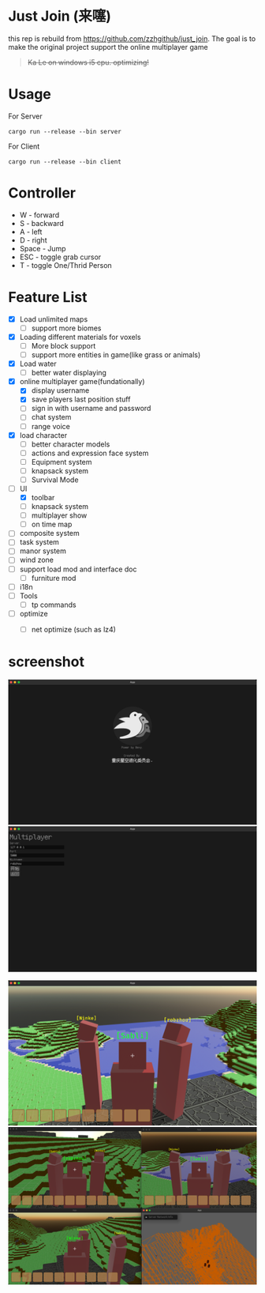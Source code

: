 # Just Join (来噻)

this rep is rebuild from https://github.com/zzhgithub/just_join. The goal is to make the original project support the online multiplayer game

> ~~Ka Le on windows i5 cpu. optimizing!~~

# Usage
For Server
```shell
cargo run --release --bin server
```


For Client
```shell
cargo run --release --bin client
```

# Controller
- W - forward
- S - backward
- A - left
- D - right
- Space - Jump
- ESC - toggle grab cursor
- T - toggle One/Thrid Person

# Feature List
- [x] Load unlimited maps
  - [ ] support more biomes
- [x] Loading different materials for voxels
  - [ ] More block support 
  - [ ] support more entities in game(like grass or animals)
- [x] Load water
  - [ ] better water displaying
- [x] online multiplayer game(fundationally)
  - [x] display username
  - [x] save players last position stuff
  - [ ] sign in with username and password
  - [ ] chat system
  - [ ] range voice
- [x] load character 
  - [ ] better character models
  - [ ] actions and expression face system
  - [ ] Equipment system
  - [ ] knapsack system
  - [ ] Survival Mode
- [ ] UI
  - [x] toolbar
  - [ ] knapsack system
  - [ ] multiplayer show
  - [ ] on time map
- [ ] composite system
- [ ] task system
- [ ] manor system
- [ ] wind zone
- [ ] support load mod and interface doc
  - [ ] furniture mod
- [ ] i18n
- [ ] Tools
  - [ ] tp commands
- [ ] optimize
  - [ ] net optimize (such as lz4)


# screenshot
![a](pic/a.png)
![b](pic/b.png)
<!-- ![c](pic/c.png) -->
![d](pic/d.png)
![e](pic/e.png)
